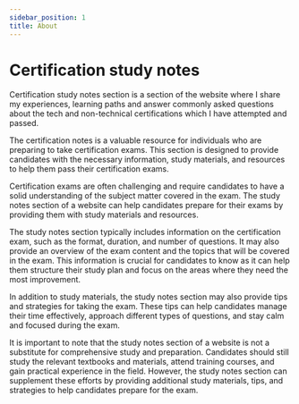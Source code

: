 ```yaml
---
sidebar_position: 1
title: About
---
```


# Certification study notes

Certification study notes section is a section of the website where I share my experiences, learning paths and answer commonly asked questions about the tech and non-technical certifications which I have attempted and passed.

The certification notes is a valuable resource for individuals who are preparing to take certification exams. This section is designed to provide candidates with the necessary information, study materials, and resources to help them pass their certification exams.

Certification exams are often challenging and require candidates to have a solid understanding of the subject matter covered in the exam. The study notes section of a website can help candidates prepare for their exams by providing them with study materials and resources.

The study notes section typically includes information on the certification exam, such as the format, duration, and number of questions. It may also provide an overview of the exam content and the topics that will be covered in the exam. This information is crucial for candidates to know as it can help them structure their study plan and focus on the areas where they need the most improvement.

In addition to study materials, the study notes section may also provide tips and strategies for taking the exam. These tips can help candidates manage their time effectively, approach different types of questions, and stay calm and focused during the exam.

It is important to note that the study notes section of a website is not a substitute for comprehensive study and preparation. Candidates should still study the relevant textbooks and materials, attend training courses, and gain practical experience in the field. However, the study notes section can supplement these efforts by providing additional study materials, tips, and strategies to help candidates prepare for the exam.

